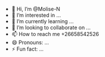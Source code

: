 - 👋 Hi, I’m @Molise-N
- 👀 I’m interested in ...
- 🌱 I’m currently learning ...
- 💞️ I’m looking to collaborate on ...
- 📫 How to reach me +26658542526
- 😄 Pronouns: ...
- ⚡ Fun fact: ...

<!---
Molise-N/Molise-N is a ✨ special ✨ repository because its `README.md` (this file) appears on your GitHub profile.
You can click the Preview link to take a look at your changes.
--->
